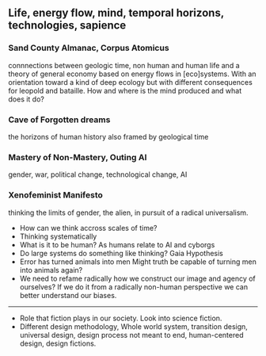 ## Life, energy flow, mind, temporal horizons, technologies, sapience

### Sand County Almanac, Corpus Atomicus
connnections between geologic time, non human and human life and a theory of general economy based on energy flows in [eco]systems. With an orientation toward a kind of deep ecology but with different consequences for leopold and bataille. How and where is the mind produced and what does it do? 

### Cave of Forgotten dreams
the horizons of human history also framed by geological time

### Mastery of Non-Mastery, Outing AI
gender, war, political change, technological change, AI

### Xenofeminist Manifesto
thinking the limits of gender, the alien, in pursuit of a radical universalism.


- How can we think accross scales of time?
- Thinking systematically
- What is it to be human? As humans relate to AI and cyborgs
- Do large systems do something like thinking? Gaia Hypothesis
- Error has turned animals into men Might truth be capable of turning men into animals again?
- We need to refame radically how we construct our image and agency of ourselves? If we do it from a radically non-human perspective we can better understand our biases.
------------------------------------------------------------------- 
- Role that fiction plays in our society. Look into science fiction.
- Different design methodology, Whole world system, transition design, universal design, design process not meant to end, human-centered design, design fictions.

